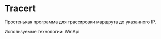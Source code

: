 # Tracert
Простенькая программа для трассировки маршрута до указанного IP.

Используемые технологии: WinApi
